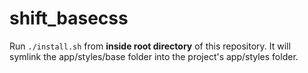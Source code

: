 shift_basecss
=============
Run `./install.sh` from **inside root directory** of this repository. It will symlink the app/styles/base folder into the project's app/styles folder.